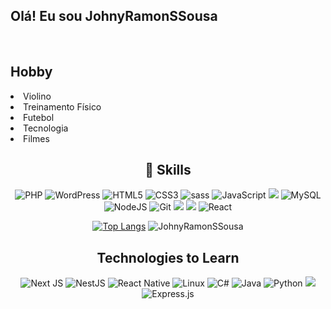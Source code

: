 ## Olá! Eu sou JohnyRamonSSousa







<div style="display: inline_block"><br>
 
  
   	
</div>
  
  <div align="left">
  <h2> Hobby</h2>
    <li>Violino</li>
    <li>Treinamento Físico</li>
    <li>Futebol</li>
    <li>Tecnologia</li>
     <li>Filmes</li>
</div>
  
  
  <div align="center">
    <h2>📑 
Skills</h2>
    <p align="center">
      <img alt="PHP" src="https://img.shields.io/badge/php-%23777BB4.svg?style=for-the-badge&logo=php&logoColor=white"/>
      <img alt="WordPress" src="https://img.shields.io/badge/WordPress-%23117AC9.svg?style=for-the-badge&logo=WordPress&logoColor=white"/>
      <img alt="HTML5" src="https://img.shields.io/badge/html5-%23E34F26.svg?style=for-the-badge&logo=html5&logoColor=white"/>
      <img alt="CSS3" src="https://img.shields.io/badge/css3-%231572B6.svg?style=for-the-badge&logo=css3&logoColor=white"/>
      <img alt="sass" src="https://img.shields.io/badge/Sass-CC6699?style=for-the-badge&logo=sass&logoColor=white"/>
      <img alt="JavaScript" src="https://img.shields.io/badge/javascript-%23323330.svg?style=for-the-badge&logo=javascript&logoColor=%23F7DF1E"/>
       <img src="https://img.shields.io/badge/vuejs%20-%2335495e.svg?&style=for-the-badge&logo=vue.js&logoColor=%234FC08D"/>
      <img alt="MySQL" src="https://img.shields.io/badge/mysql-%2300f.svg?style=for-the-badge&logo=mysql&logoColor=white"/>
      <img alt="NodeJS" src="https://img.shields.io/badge/node.js-%2343853D.svg?style=for-the-badge&logo=node-dot-js&logoColor=white"/>
      <img alt="Git" src="https://img.shields.io/badge/git-%23F05033.svg?style=for-the-badge&logo=git&logoColor=white"/> 
     <img src="https://img.shields.io/badge/bootstrap%20-%23563D7C.svg?&style=for-the-badge&logo=bootstrap&logoColor=white"/>
     <img src="https://img.shields.io/badge/jquery%20-%230769AD.svg?&style=for-the-badge&logo=jquery&logoColor=white"/>
     <img alt="React" src="https://img.shields.io/badge/react-%2320232a.svg?style=for-the-badge&logo=react&logoColor=%2361DAFB"/>
     
</p>
 
 [![Top Langs](https://github-readme-stats.vercel.app/api/top-langs/?username=JohnyRamonSSousa)](https://github.com/JohnyRamonSSousa/github-readme-stats)
![JohnyRamonSSousa](https://github-readme-stats.vercel.app/api?username=JohnyRamonSSousa&show_icons=true&theme=default)
  
 


<div flex-direction: column;>
    <h2>
Technologies to Learn</h2>
    <p display: "flex">
      <img alt="Next JS" src="https://img.shields.io/badge/nextjs-%23000000.svg?style=for-the-badge&logo=next.js&logoColor=white"/>
      <img alt="NestJS" src="https://img.shields.io/badge/nestjs-%23E0234E.svg?style=for-the-badge&logo=nestjs&logoColor=white" />
      <img alt="React Native" src="https://img.shields.io/badge/react_native-%2320232a.svg?style=for-the-badge&logo=react&logoColor=%2361DAFB"/>
      <img alt="Linux" src="https://img.shields.io/badge/Linux-FCC624?style=for-the-badge&logo=linux&logoColor=black">
      <img alt="C#" src="https://img.shields.io/badge/c%23-%23239120.svg?style=for-the-badge&logo=c-sharp&logoColor=white"/>
      <img alt="Java" src="https://img.shields.io/badge/java-%23ED8B00.svg?style=for-the-badge&logo=java&logoColor=white"/>
      <img alt="Python" src="https://img.shields.io/badge/python-%2314354C.svg?&style=for-the-badge&logo=python&logoColor=white"></a>     
      <img src ="https://img.shields.io/badge/MongoDB-%234ea94b.svg?&style=for-the-badge&logo=mongodb&logoColor=white"/>
      <img alt="Express.js" src="https://img.shields.io/badge/express.js%20-%23404d59.svg?&style=for-the-badge"/>
     

    
      
</div>
